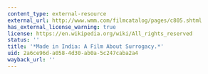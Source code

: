 ```yaml
---
content_type: external-resource
external_url: http://www.wmm.com/filmcatalog/pages/c805.shtml
has_external_license_warning: true
license: https://en.wikipedia.org/wiki/All_rights_reserved
status: ''
title: '*Made in India: A Film About Surrogacy.*'
uid: 2a6ce96d-a058-4d30-ab0a-5c247caba2a4
wayback_url: ''
---
```

